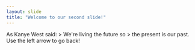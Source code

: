 ```yaml
---
layout: slide
title: "Welcome to our second slide!"
---
```

As Kanye West said: > We're living the future so > the present is our past. 
Use the left arrow to go back!
